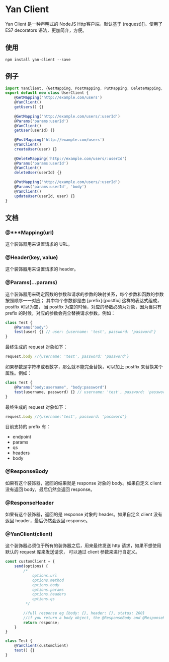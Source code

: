 # Yan Client
Yan Client 是一种声明式的 NodeJS Http客户端。默认基于 (request)[]。使用了 ES7 decorators 语法，更加简介，方便。

## 使用
``` 
npm install yan-client --save
```

## 例子
```javascript
import YanClient, {GetMapping, PostMapping, PutMapping, DeleteMapping, Params} from 'yan-client';
export default new class UserClient {
    @GetMapping('http://example.com/users')
    @YanClient()
    getUsers() {}
    
    @GetMapping('http://example.com/users/:userId')
    @Params('params:userId')
    @YanClient()
    getUser(userId) {}
    
    @PostMapping('http://example.com/users')
    @YanClient()
    createUser(user) {}
    
    @DeleteMapping('http://example.com/users/:userId')
    @Params('params:userId')
    @YanClient()
    deleteUser(userId) {}
    
    @PutMapping('http://example.com/users/:userId')
    @Params('params:userId', 'body')
    @YanClient()
    updateUser(userId, user) {}
}
```

## 文档

### @***Mapping(url)

这个装饰器用来设置请求的 URL。

### @Header(key, value)

这个装饰器用来设置请求的 header。

### @Params(...params)

这个装饰器用来确定函数的参数和请求的参数的映射关系，每个参数和函数的参数按照顺序一一对应；
其中每个参数都是由 [prefix]:[postfix] 这样的表达式组成，postfix 可以为空，
当 postfix 为空的时候，对应的参数必须为对象，因为当只有 prefix 的时候，对应的参数会完全替换请求参数。例如：

```javascript
class Test {
    @Params("body")
    test(user) {} // user: {username: 'test', password: 'password'}
}
```

最终生成的 request 对象如下：

```javascript
request.body //{username: 'test', password: 'password'}
```

如果参数是字符串或者数字，那么就不能完全替换，可以加上 postfix 来替换某个属性。例如：

```javascript
class Test {
    @Params("body:username", "body:password")
    test(username, password) {} // username: 'test', password: 'password'
}
```

最终生成的 request 对象如下：

```javascript
request.body //{username:'test', password: 'password'}
```

目前支持的 prefix 有：

* endpoint
* params
* qs
* headers
* body

### @ResponseBody

如果有这个装饰器，返回的结果就是 response 对象的 body。如果自定义 client 没有返回 body，最后仍然会返回 response。

### @ResponseHeader

如果有这个装饰器，返回的是 response 对象的 header。如果自定义 client 没有返回 header，最后仍然会返回 response。

### @YanClient(client)

这个装饰器必须位于所有的装饰器之后，用来最终发送 http 请求，如果不想使用 默认的 request 库来发送请求，
可以通过 client 参数来进行自定义。

```javascript
const customClient = {
    send(options) {
        /*
            options.url
            options.method
            options.body
            options.params
            options.headers
            options.qs
         */
        
        //full response eg {body: {}, header: {}, status: 200}
        //if you return a body object, the @ResponseBody and @ResponseHeader will be unused.
        return response;
    }
}

class Test {
    @YanClient(customClient)
    test() {}
}
```